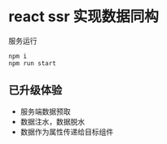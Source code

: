 # react ssr 实现数据同构

服务运行

```
npm i 
npm run start 
```

## 已升级体验

* 服务端数据预取
* 数据注水，数据脱水
* 数据作为属性传递给目标组件
